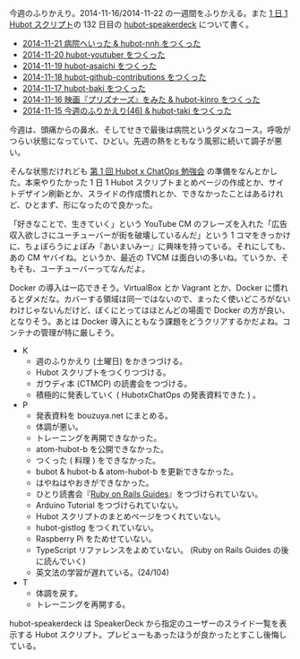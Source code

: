 今週のふりかえり。2014-11-16/2014-11-22 の一週間をふりかえる。また [1 日 1 Hubot スクリプト][hubot-script-per-day]の 132 日目の [hubot-speakerdeck][gh:bouzuya/hubot-speakerdeck] について書く。

- [2014-11-21 病院へいった & hubot-nnh をつくった][2014-11-21]
- [2014-11-20 hubot-youtuber をつくった][2014-11-20]
- [2014-11-19 hubot-asaichi をつくった][2014-11-19]
- [2014-11-18 hubot-github-contributions をつくった][2014-11-18]
- [2014-11-17 hubot-baki をつくった][2014-11-17]
- [2014-11-16 映画『プリズナーズ』をみた & hubot-kinro をつくった][2014-11-16]
- [2014-11-15 今週のふりかえり(46) & hubot-taki をつくった][2014-11-15]

今週は、頭痛からの鼻水、そしてせきで最後は病院というダメなコース。呼吸がつらい状態になっていて、ひどい。先週の熱をともなう風邪に続いて調子が悪い。

そんな状態だけれども [第 1 回 Hubot x ChatOps 勉強会](http://connpass.com/event/9370/) の準備をなんとかした。本来やりたかった 1 日 1 Hubot スクリプトまとめページの作成とか、サイトデザイン刷新とか、スライドの作成慣れとか、できなかったことはあるけれど、ひとまず、形になったので良かった。

「好きなことで、生きていく」という YouTube CM のフレーズを入れた「広告収入欲しさにユーチューバーが街を破壊しているんだ」という 1 コマをきっかけに、ちょぼらうにょぽみ『あいまいみー』に興味を持っている。それにしても、あの CM ヤバイね。というか、最近の TVCM は面白いの多いね。ていうか、そもそも、ユーチューバーってなんだよ。

Docker の導入は一応できそう。VirtualBox とか Vagrant とか、Docker に慣れるとダメだな。カバーする領域は同一ではないので、まったく使いどころがないわけじゃないんだけど、ぼくにとってはほとんどの場面で Docker の方が良い、となりそう。あとは Docker 導入にともなう課題をどうクリアするかだよね。コンテナの管理が特に厳しそう。

- K
  - 週のふりかえり (土曜日) をかきつづける。
  - Hubot スクリプトをつくりつづける。
  - ガウディ本 (CTMCP) の読書会をつづける。
  - 積極的に発表していく ( HubotxChatOps の発表資料できた ) 。
- P
  - 発表資料を bouzuya.net にまとめる。
  - 体調が悪い。
  - トレーニングを再開できなかった。
  - atom-hubot-b を公開できなかった。
  - つくった ( 料理 ) をできなかった。
  - bubot & hubot-b & atom-hubot-b を更新できなかった。
  - はやねはやおきができなかった。
  - ひとり読書会『[Ruby on Rails Guides][hitoridokusho/books/railsguides]』をつづけられていない。
  - Arduino Tutorial をつづけられていない。
  - Hubot スクリプトのまとめページをつくれていない。
  - hubot-gistlog をつくれていない。
  - Raspberry Pi をためせていない。
  - TypeScript リファレンスをよめていない。 (Ruby on Rails Guides の後に読んでいく)
  - 英文法の学習が遅れている。(24/104)
- T
  - 体調を戻す。
  - トレーニングを再開する。

hubot-speakerdeck は SpeakerDeck から指定のユーザーのスライド一覧を表示する Hubot スクリプト。プレビューもあったほうが良かったとすこし後悔している。

[2014-11-21]: https://blog.bouzuya.net/2014/11/21/
[2014-11-20]: https://blog.bouzuya.net/2014/11/20/
[2014-11-19]: https://blog.bouzuya.net/2014/11/19/
[2014-11-18]: https://blog.bouzuya.net/2014/11/18/
[2014-11-17]: https://blog.bouzuya.net/2014/11/17/
[2014-11-16]: https://blog.bouzuya.net/2014/11/16/
[2014-11-15]: https://blog.bouzuya.net/2014/11/15/
[hitoridokusho/books/railsguides]: http://guides.rubyonrails.org/
[gh:bouzuya/hubot-speakerdeck]: https://github.com/bouzuya/hubot-speakerdeck
[hubot-script-per-day]: https://blog.bouzuya.net/posts?tags=hubot-script-per-day
